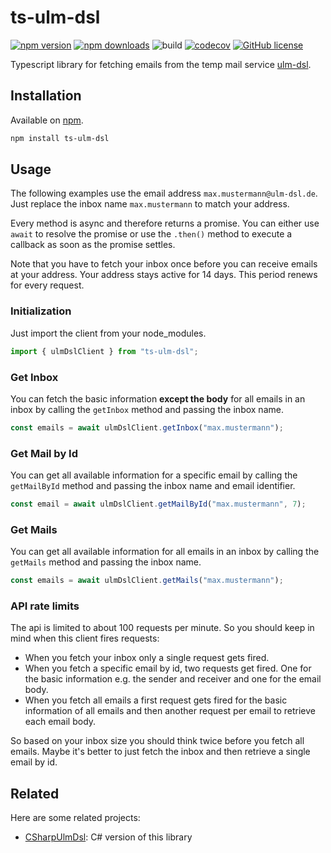 # ts-ulm-dsl

[![npm version](https://img.shields.io/npm/v/ts-ulm-dsl)](https://www.npmjs.org/package/ts-ulm-dsl/)
[![npm downloads](https://img.shields.io/npm/dt/ts-ulm-dsl)](https://www.npmjs.org/package/ts-ulm-dsl/)
![build](https://github.com/DerStimmler/ts-ulm-dsl/actions/workflows/build.yml/badge.svg)
[![codecov](https://codecov.io/gh/DerStimmler/ts-ulm-dsl/branch/master/graph/badge.svg?token=HZ7AKB0UUA)](https://codecov.io/gh/DerStimmler/ts-ulm-dsl)
[![GitHub license](https://img.shields.io/github/license/DerStimmler/ts-ulm-dsl)](https://github.com/DerStimmler/ts-ulm-dsl/blob/master/LICENSE.md)

Typescript library for fetching emails from the temp mail service [ulm-dsl](https://ulm-dsl.de/).

## Installation

Available on [npm](https://www.npmjs.org/package/ts-ulm-dsl/).

```bash
npm install ts-ulm-dsl
```

## Usage

The following examples use the email address `max.mustermann@ulm-dsl.de`. Just replace the inbox name `max.mustermann`
to match your address.

Every method is async and therefore returns a promise. You can either use `await` to resolve the promise or use the `.then()` method to execute a callback as soon as the promise settles.

Note that you have to fetch your inbox once before you can receive emails at your address. Your address stays active for 14 days. This period renews for every request.

### Initialization

Just import the client from your node_modules.

```typescript
import { ulmDslClient } from "ts-ulm-dsl";
```

### Get Inbox

You can fetch the basic information **except the body** for all emails in an inbox by calling the `getInbox` method and
passing the inbox name.

```typescript
const emails = await ulmDslClient.getInbox("max.mustermann");
```

### Get Mail by Id

You can get all available information for a specific email by calling the `getMailById` method and passing the inbox
name and email identifier.

```typescript
const email = await ulmDslClient.getMailById("max.mustermann", 7);
```

### Get Mails

You can get all available information for all emails in an inbox by calling the `getMails` method and passing the inbox
name.

```typescript
const emails = await ulmDslClient.getMails("max.mustermann");
```

### API rate limits

The api is limited to about 100 requests per minute. So you should keep in mind when this client fires requests:

- When you fetch your inbox only a single request gets fired.
- When you fetch a specific email by id, two requests get fired. One for the basic information e.g. the sender and
  receiver and one for the email body.
- When you fetch all emails a first request gets fired for the basic information of all emails and then another request
  per email to retrieve each email body.

So based on your inbox size you should think twice before you fetch all emails. Maybe it's better to just fetch the
inbox and then retrieve a single email by id.

## Related

Here are some related projects:

- [CSharpUlmDsl](https://github.com/DerStimmler/CSharpUlmDsl): C# version of this library
